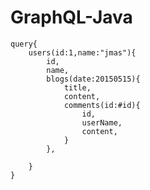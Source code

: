 GraphQL-Java
=========================

```
query{
    users(id:1,name:"jmas"){
        id,
        name,
        blogs(date:20150515){
            title,
            content,
            comments(id:#id){
                id,
                userName,
                content,
            }
        },
        
    }
}

```



